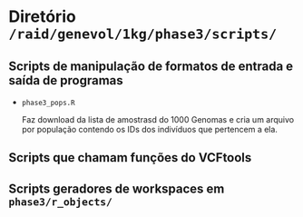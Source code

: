 # Diretório `/raid/genevol/1kg/phase3/scripts/`

## Scripts de manipulação de formatos de entrada e saída de programas

- `phase3_pops.R`

  Faz download da lista de amostrasd do 1000 Genomas e
  cria um arquivo por população contendo os IDs dos
  indivíduos que pertencem a ela.

## Scripts que chamam funções do VCFtools

## Scripts geradores de workspaces em `phase3/r_objects/`
